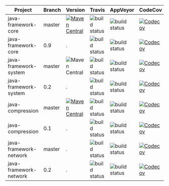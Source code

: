 Project | Branch | Version | Travis | AppVeyor | CodeCov
--- | --- | --- | --- | --- | ---
java-framework-core | master | [![Maven Central](https://img.shields.io/maven-central/v/net.lecousin/core.svg)](http://search.maven.org/#search%7Cga%7C1%7Cg%3A%22net.lecousin%22%20AND%20a%3A%22core%22) | ![build status](https://travis-ci.org/lecousin/java-framework-core.svg?branch=master "Build Status") | ![build status](https://ci.appveyor.com/api/projects/status/github/lecousin/java-framework-core?branch=master&svg=true "Build Status") | [![Codecov](https://codecov.io/gh/lecousin/java-framework-core/graph/badge.svg)](https://codecov.io/gh/lecousin/java-framework-core/branch/master)
java-framework-core | 0.9 | . | ![build status](https://travis-ci.org/lecousin/java-framework-core.svg?branch=0.9 "Build Status") | ![build status](https://ci.appveyor.com/api/projects/status/github/lecousin/java-framework-core?branch=0.9&svg=true "Build Status") | [![Codecov](https://codecov.io/gh/lecousin/java-framework-core/branch/0.9/graph/badge.svg)](https://codecov.io/gh/lecousin/java-framework-core/branch/0.9)
java-framework-system | master | ![Maven Central](https://img.shields.io/maven-central/v/net.lecousin.framework.system/system-api.svg) | ![build status](https://travis-ci.org/lecousin/java-framework-system.svg?branch=master "Build Status") | ![build status](https://ci.appveyor.com/api/projects/status/github/lecousin/java-framework-system?branch=master&svg=true "Build Status") | [![Codecov](https://codecov.io/gh/lecousin/java-framework-system/graph/badge.svg)](https://codecov.io/gh/lecousin/java-framework-system/branch/master)
java-framework-system | 0.2 | . | ![build status](https://travis-ci.org/lecousin/java-framework-system.svg?branch=0.2 "Build Status") | ![build status](https://ci.appveyor.com/api/projects/status/github/lecousin/java-framework-system?branch=0.2&svg=true "Build Status") | [![Codecov](https://codecov.io/gh/lecousin/java-framework-system/branch/0.2/graph/badge.svg)](https://codecov.io/gh/lecousin/java-framework-system/branch/0.2)
java-compression | master | [![Maven Central](https://img.shields.io/maven-central/v/net.lecousin.compression/parent-pom.svg)](http://search.maven.org/#search%7Cga%7C1%7Cg%3A%22net.lecousin.compression%22) | ![build status](https://travis-ci.org/lecousin/java-compression.svg?branch=master "Build Status") | ![build status](https://ci.appveyor.com/api/projects/status/github/lecousin/java-compression?branch=master&svg=true "Build Status") | [![Codecov](https://codecov.io/gh/lecousin/java-compression/graph/badge.svg)](https://codecov.io/gh/lecousin/java-compression/branch/master)
java-compression | 0.1 | . | ![build status](https://travis-ci.org/lecousin/java-compression.svg?branch=0.1 "Build Status") | ![build status](https://ci.appveyor.com/api/projects/status/github/lecousin/java-compression?branch=0.1&svg=true "Build Status") | [![Codecov](https://codecov.io/gh/lecousin/java-compression/branch/0.1/graph/badge.svg)](https://codecov.io/gh/lecousin/java-compression/branch/0.1)
java-framework-network | master | . | ![build status](https://travis-ci.org/lecousin/java-framework-network.svg?branch=master "Build Status") | ![build status](https://ci.appveyor.com/api/projects/status/github/lecousin/java-framework-network?branch=master&svg=true "Build Status") | [![Codecov](https://codecov.io/gh/lecousin/java-framework-network/graph/badge.svg)](https://codecov.io/gh/lecousin/java-framework-network/branch/master)
java-framework-network | 0.2 | . | ![build status](https://travis-ci.org/lecousin/java-framework-network.svg?branch=0.2 "Build Status") | ![build status](https://ci.appveyor.com/api/projects/status/github/lecousin/java-framework-network?branch=0.2&svg=true "Build Status") | [![Codecov](https://codecov.io/gh/lecousin/java-framework-network/branch/0.2/graph/badge.svg)](https://codecov.io/gh/lecousin/java-framework-network/branch/0.2)
